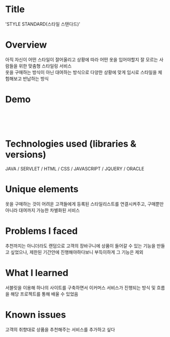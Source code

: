 # Title

'STYLE STANDARD(스타일 스탠다드)' 


# Overview

아직 자신이 어떤 스타일이 잘어울리고 상황에 따라 어떤 옷을 입어야할지 잘 모르는 사람들을 위한 맞춤형 스타일링 서비스<br>
옷을 구매하는 방식이 아닌 대여하는 방식으로 다양한 상황에 맞게 임시로 스타일을 체험해보고 반납하는 방식


# Demo



​

​

# Technologies used (libraries & versions)

JAVA / SERVLET / HTML / CSS / JAVASCRIPT / JQUERY / ORACLE

# Unique elements

옷을 구매하는 것이 어려운 고객들에게 등록된 스타일리스트를 연결시켜주고, 구매뿐만 아니라 대여까지 가능한 차별화된 서비스

# Problems I faced

추천까지는 아니더라도 랜덤으로 고객의 장바구니에 상품이 들어갈 수 있는 기능을 만들고 싶었으나, 제한된 기간안에 진행해야하다보니 부득이하게 그 기능은 제외

# What I learned

서블릿을 이용해 하나의 사이트를 구축하면서 이커머스 서비스가 진행되는 방식 및 흐름을 해당 프로젝트를 통해 배울 수 있었음

# Known issues

고객의 취향대로 상품을 추천해주는 서비스를 추가하고 싶다

